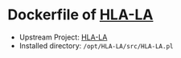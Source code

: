 # Dockerfile of [HLA-LA](https://github.com/DiltheyLab/HLA-LA)

* Upstream Project: [HLA-LA](https://github.com/DiltheyLab/HLA-LA)
* Installed directory: `/opt/HLA-LA/src/HLA-LA.pl`

